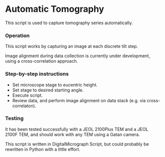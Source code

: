 # Automatic Tomography

This script is used to capture tomography series automatically.

### Operation
This script works by capturing an image at each discrete tilt step.

Image alignment during data collection is currently under development, using a cross-correlation approach. 

### Step-by-step instructions

- Set microscope stage to eucentric height. 
- Set stage to desired starting angle. 
- Execute script. 
- Review data, and perform image alignment on data stack (e.g. via cross-correlaton). 

### Testing
It has been tested successfully with a JEOL 2100Plus TEM and a JEOL 2100F TEM, and should work with any TEM using a Gatan camera. 

This script is written in DigitalMicrograph Script, but could probably be rewritten in Python with a little effort.